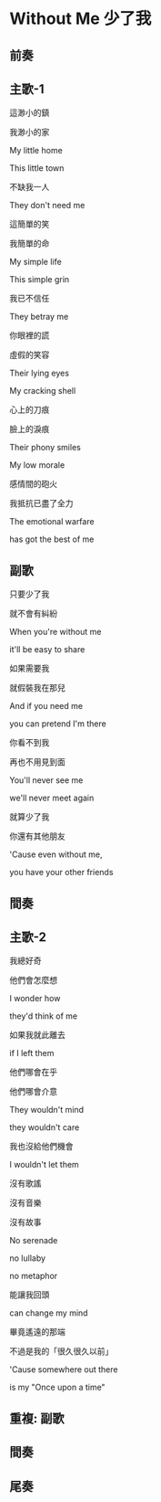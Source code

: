 # Without Me 少了我

## 前奏

## 主歌-1

這渺小的鎮

我渺小的家

My little home

This little town



不缺我一人

They don't need me



這簡單的笑

我簡單的命

My simple life

This simple grin



我已不信任

They betray me



你眼裡的謊

虛假的笑容

Their lying eyes

My cracking shell



心上的刀痕

臉上的淚痕

Their phony smiles

My low morale



感情間的砲火

我抵抗已盡了全力

The emotional warfare

has got the best of me

## 副歌

只要少了我

就不會有糾紛

When you're without me

it'll be easy to share



如果需要我

就假裝我在那兒

And if you need me

you can pretend I'm there



你看不到我

再也不用見到面

You'll never see me

we'll never meet again



就算少了我

你還有其他朋友

'Cause even without me,

you have your other friends

## 間奏

## 主歌-2

我總好奇

他們會怎麼想

I wonder how

they'd think of me



如果我就此離去

if I left them



他們哪會在乎

他們哪會介意

They wouldn't mind

they wouldn't care



我也沒給他們機會

I wouldn't let them



沒有歌謠

沒有音樂

沒有故事

No serenade

no lullaby

no metaphor



能讓我回頭

can change my mind



畢竟遙遠的那端

不過是我的「很久很久以前」

'Cause somewhere out there

is my "Once upon a time"

## 重複: 副歌

## 間奏

## 尾奏

